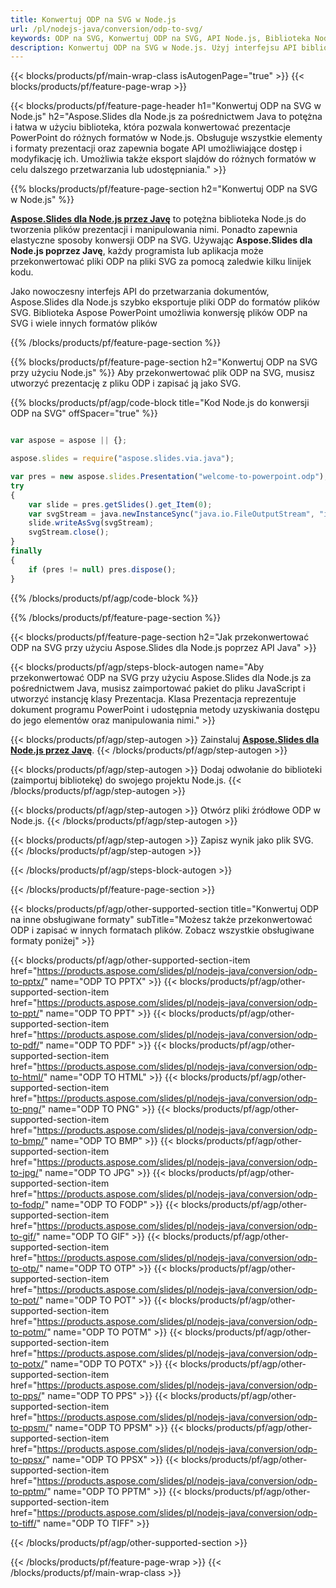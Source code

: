 ```yaml
---
title: Konwertuj ODP na SVG w Node.js
url: /pl/nodejs-java/conversion/odp-to-svg/
keywords: ODP na SVG, Konwertuj ODP na SVG, API Node.js, Biblioteka Node.js, ODP, SVG
description: Konwertuj ODP na SVG w Node.js. Użyj interfejsu API biblioteki Node.js, aby przekonwertować pliki ODP na pliki SVG
---
```


{{< blocks/products/pf/main-wrap-class isAutogenPage="true" >}}
{{< blocks/products/pf/feature-page-wrap >}}

{{< blocks/products/pf/feature-page-header h1="Konwertuj ODP na SVG w Node.js" h2="Aspose.Slides dla Node.js za pośrednictwem Java to potężna i łatwa w użyciu biblioteka, która pozwala konwertować prezentacje PowerPoint do różnych formatów w Node.js. Obsługuje wszystkie elementy i formaty prezentacji oraz zapewnia bogate API umożliwiające dostęp i modyfikację ich. Umożliwia także eksport slajdów do różnych formatów w celu dalszego przetwarzania lub udostępniania." >}}

{{% blocks/products/pf/feature-page-section h2="Konwertuj ODP na SVG w Node.js" %}}

[**Aspose.Slides dla Node.js przez Javę**](https://products.aspose.com/slides/pl/nodejs-java/) to potężna biblioteka Node.js do tworzenia plików prezentacji i manipulowania nimi. Ponadto zapewnia elastyczne sposoby konwersji ODP na SVG. Używając **Aspose.Slides dla Node.js poprzez Javę**, każdy programista lub aplikacja może przekonwertować pliki ODP na pliki SVG za pomocą zaledwie kilku linijek kodu.

Jako nowoczesny interfejs API do przetwarzania dokumentów, Aspose.Slides dla Node.js szybko eksportuje pliki ODP do formatów plików SVG. Biblioteka Aspose PowerPoint umożliwia konwersję plików ODP na SVG i wiele innych formatów plików

{{% /blocks/products/pf/feature-page-section %}}

{{% blocks/products/pf/feature-page-section  h2="Konwertuj ODP na SVG przy użyciu Node.js" %}}
Aby przekonwertować plik ODP na SVG, musisz utworzyć prezentację z pliku ODP i zapisać ją jako SVG.

{{% blocks/products/pf/agp/code-block title="Kod Node.js do konwersji ODP na SVG" offSpacer="true" %}}

```javascript

var aspose = aspose || {};

aspose.slides = require("aspose.slides.via.java");

var pres = new aspose.slides.Presentation("welcome-to-powerpoint.odp");
try
{
    var slide = pres.getSlides().get_Item(0);
    var svgStream = java.newInstanceSync("java.io.FileOutputStream", "image.svg");
    slide.writeAsSvg(svgStream);
    svgStream.close();
}
finally
{
    if (pres != null) pres.dispose();
}
```


{{% /blocks/products/pf/agp/code-block %}}

{{% /blocks/products/pf/feature-page-section %}}

{{< blocks/products/pf/feature-page-section  h2="Jak przekonwertować ODP na SVG przy użyciu Aspose.Slides dla Node.js poprzez API Java" >}}

{{< blocks/products/pf/agp/steps-block-autogen name="Aby przekonwertować ODP na SVG przy użyciu Aspose.Slides dla Node.js za pośrednictwem Java, musisz zaimportować pakiet do pliku JavaScript i utworzyć instancję klasy Prezentacja. Klasa Prezentacja reprezentuje dokument programu PowerPoint i udostępnia metody uzyskiwania dostępu do jego elementów oraz manipulowania nimi." >}}

{{< blocks/products/pf/agp/step-autogen >}}
Zainstaluj [**Aspose.Slides dla Node.js przez Javę**](https://products.aspose.com/slides/pl/nodejs-java/).
{{< /blocks/products/pf/agp/step-autogen >}}

{{< blocks/products/pf/agp/step-autogen >}}
Dodaj odwołanie do biblioteki (zaimportuj bibliotekę) do swojego projektu Node.js.
{{< /blocks/products/pf/agp/step-autogen >}}

{{< blocks/products/pf/agp/step-autogen >}}
Otwórz pliki źródłowe ODP w Node.js.
{{< /blocks/products/pf/agp/step-autogen >}}

{{< blocks/products/pf/agp/step-autogen >}}
Zapisz wynik jako plik SVG.
{{< /blocks/products/pf/agp/step-autogen >}}

{{< /blocks/products/pf/agp/steps-block-autogen >}}

{{< /blocks/products/pf/feature-page-section >}}

{{< blocks/products/pf/agp/other-supported-section title="Konwertuj ODP na inne obsługiwane formaty" subTitle="Możesz także przekonwertować ODP i zapisać w innych formatach plików. Zobacz wszystkie obsługiwane formaty poniżej" >}}

{{< blocks/products/pf/agp/other-supported-section-item href="https://products.aspose.com/slides/pl/nodejs-java/conversion/odp-to-pptx/" name="ODP TO PPTX" >}}
{{< blocks/products/pf/agp/other-supported-section-item href="https://products.aspose.com/slides/pl/nodejs-java/conversion/odp-to-ppt/" name="ODP TO PPT" >}}
{{< blocks/products/pf/agp/other-supported-section-item href="https://products.aspose.com/slides/pl/nodejs-java/conversion/odp-to-pdf/" name="ODP TO PDF" >}}
{{< blocks/products/pf/agp/other-supported-section-item href="https://products.aspose.com/slides/pl/nodejs-java/conversion/odp-to-html/" name="ODP TO HTML" >}}
{{< blocks/products/pf/agp/other-supported-section-item href="https://products.aspose.com/slides/pl/nodejs-java/conversion/odp-to-png/" name="ODP TO PNG" >}}
{{< blocks/products/pf/agp/other-supported-section-item href="https://products.aspose.com/slides/pl/nodejs-java/conversion/odp-to-bmp/" name="ODP TO BMP" >}}
{{< blocks/products/pf/agp/other-supported-section-item href="https://products.aspose.com/slides/pl/nodejs-java/conversion/odp-to-jpg/" name="ODP TO JPG" >}}
{{< blocks/products/pf/agp/other-supported-section-item href="https://products.aspose.com/slides/pl/nodejs-java/conversion/odp-to-fodp/" name="ODP TO FODP" >}}
{{< blocks/products/pf/agp/other-supported-section-item href="https://products.aspose.com/slides/pl/nodejs-java/conversion/odp-to-gif/" name="ODP TO GIF" >}}
{{< blocks/products/pf/agp/other-supported-section-item href="https://products.aspose.com/slides/pl/nodejs-java/conversion/odp-to-otp/" name="ODP TO OTP" >}}
{{< blocks/products/pf/agp/other-supported-section-item href="https://products.aspose.com/slides/pl/nodejs-java/conversion/odp-to-pot/" name="ODP TO POT" >}}
{{< blocks/products/pf/agp/other-supported-section-item href="https://products.aspose.com/slides/pl/nodejs-java/conversion/odp-to-potm/" name="ODP TO POTM" >}}
{{< blocks/products/pf/agp/other-supported-section-item href="https://products.aspose.com/slides/pl/nodejs-java/conversion/odp-to-potx/" name="ODP TO POTX" >}}
{{< blocks/products/pf/agp/other-supported-section-item href="https://products.aspose.com/slides/pl/nodejs-java/conversion/odp-to-pps/" name="ODP TO PPS" >}}
{{< blocks/products/pf/agp/other-supported-section-item href="https://products.aspose.com/slides/pl/nodejs-java/conversion/odp-to-ppsm/" name="ODP TO PPSM" >}}
{{< blocks/products/pf/agp/other-supported-section-item href="https://products.aspose.com/slides/pl/nodejs-java/conversion/odp-to-ppsx/" name="ODP TO PPSX" >}}
{{< blocks/products/pf/agp/other-supported-section-item href="https://products.aspose.com/slides/pl/nodejs-java/conversion/odp-to-pptm/" name="ODP TO PPTM" >}}
{{< blocks/products/pf/agp/other-supported-section-item href="https://products.aspose.com/slides/pl/nodejs-java/conversion/odp-to-tiff/" name="ODP TO TIFF" >}}


{{< /blocks/products/pf/agp/other-supported-section >}}

{{< /blocks/products/pf/feature-page-wrap >}}
{{< /blocks/products/pf/main-wrap-class >}}